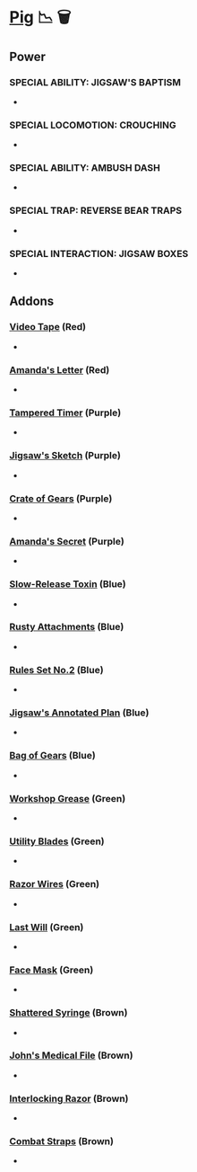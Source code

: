 # [Pig](<https://deadbydaylight.wiki.gg/wiki/Amanda_Young>) 📉 🗑️

## Power

### SPECIAL ABILITY: JIGSAW'S BAPTISM

-


### SPECIAL LOCOMOTION: CROUCHING

-


### SPECIAL ABILITY: AMBUSH DASH

-


### SPECIAL TRAP: REVERSE BEAR TRAPS

-


### SPECIAL INTERACTION: JIGSAW BOXES

-


## Addons

### [Video Tape](<https://deadbydaylight.wiki.gg/wiki/Video_Tape>) (Red)

-


### [Amanda's Letter](<https://deadbydaylight.wiki.gg/wiki/Amanda%27s_Letter>) (Red)

-


### [Tampered Timer](<https://deadbydaylight.wiki.gg/wiki/Tampered_Timer>) (Purple)

-


### [Jigsaw's Sketch](<https://deadbydaylight.wiki.gg/wiki/Jigsaw%27s_Sketch>) (Purple)

-


### [Crate of Gears](<https://deadbydaylight.wiki.gg/wiki/Crate_of_Gears>) (Purple)

-


### [Amanda's Secret](<https://deadbydaylight.wiki.gg/wiki/Amanda%27s_Secret>) (Purple)

-


### [Slow-Release Toxin](<https://deadbydaylight.wiki.gg/wiki/Slow-Release_Toxin>) (Blue)

-


### [Rusty Attachments](<https://deadbydaylight.wiki.gg/wiki/Rusty_Attachments>) (Blue)

-


### [Rules Set No.2](<https://deadbydaylight.wiki.gg/wiki/Rules_Set_No.2>) (Blue)

-


### [Jigsaw's Annotated Plan](<https://deadbydaylight.wiki.gg/wiki/Jigsaw%27s_Annotated_Plan>) (Blue)

-


### [Bag of Gears](<https://deadbydaylight.wiki.gg/wiki/Bag_of_Gears>) (Blue)

-


### [Workshop Grease](<https://deadbydaylight.wiki.gg/wiki/Workshop_Grease>) (Green)

-


### [Utility Blades](<https://deadbydaylight.wiki.gg/wiki/Utility_Blades>) (Green)

-


### [Razor Wires](<https://deadbydaylight.wiki.gg/wiki/Razor_Wires>) (Green)

-


### [Last Will](<https://deadbydaylight.wiki.gg/wiki/Last_Will>) (Green)

-


### [Face Mask](<https://deadbydaylight.wiki.gg/wiki/Face_Mask>) (Green)

-


### [Shattered Syringe](<https://deadbydaylight.wiki.gg/wiki/Shattered_Syringe>) (Brown)

-


### [John's Medical File](<https://deadbydaylight.wiki.gg/wiki/John%27s_Medical_File>) (Brown)

-


### [Interlocking Razor](<https://deadbydaylight.wiki.gg/wiki/Interlocking_Razor>) (Brown)

-


### [Combat Straps](<https://deadbydaylight.wiki.gg/wiki/Combat_Straps>) (Brown)

-
